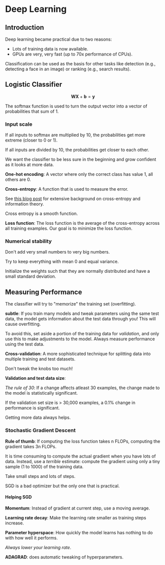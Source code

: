 # Deep Learning

## Introduction

Deep learning became practical due to two reasons:
  - Lots of training data is now available.
  - GPUs are very, very fast (up to 70x performance of CPUs).

Classification can be used as the basis for other tasks like detection (e.g., detecting a face in an image) or ranking (e.g., search results).

## Logistic Classifier

$$\mathbf{WX} + \mathbf{b} = \mathbf{y}$$

The softmax function is used to turn the output vector into a vector of probabilities that sum of 1.

### Input scale
If all inputs to softmax are multiplied by 10, the probabilities get more extreme (closer to 0 or 1).

If all inputs are divided by 10, the probabilities get closer to each other.

We want the classifier to be less sure in the beginning and grow confident as it looks at more data.

**One-hot encoding**: A vector where only the correct class has value 1, all others are 0.

**Cross-entropy**: A function that is used to measure the error.

See [this blog post](http://colah.github.io/posts/2015-09-Visual-Information/) for extensive background on cross-entropy and information theory.

Cross entropy is a smooth function.

**Loss function**: The loss function is the average of the cross-entropy across all training examples. Our goal is to minimize the loss function.

### Numerical stability

Don't add very small numbers to very big numbers.

Try to keep everything with mean 0 and equal variance.

Initialize the weights such that they are normally distributed and have a small standard deviation.

## Measuring Performance

The classifier will try to "memorize" the training set (overfitting).

**subtle**: If you train many models and tweak parameters using the same test data, the model gets information about the test data through you! This will cause overfitting.

To avoid this, set aside a portion of the training data for *validation*, and only use this to make adjustments to the model. Always measure performance using the test data.

**Cross-validation**: A more sophisticated technique for splitting data into multiple training and test datasets.

Don't tweak the knobs too much!

**Validation and test data size**:

*The rule of 30*: If a change affects atleast 30 examples, the change made to the model is statistically significant.

If the validation set size is > 30,000 examples, a 0.1% change in performance is significant.

Getting more data always helps.

### Stochastic Gradient Descent

**Rule of thumb**: If computing the loss function takes n FLOPs, computing the gradient takes 3n FLOPs.

It is time consuming to compute the actual gradient when you have lots of data. Instead, use a *terrible* estimate: compute the gradient using only a tiny sample (1 to 1000) of the training data.

Take small steps and lots of steps.

SGD is a bad optimizer but the only one that is practical.

#### Helping SGD

**Momentum**: Instead of gradient at current step, use a moving average.

**Learning rate decay**: Make the learning rate smaller as training steps increase.

**Parameter hyperspace**: How quickly the model learns has nothing to do with how well it performs.

*Always lower your learning rate*.

**ADAGRAD**: does automatic tweaking of hyperparameters.